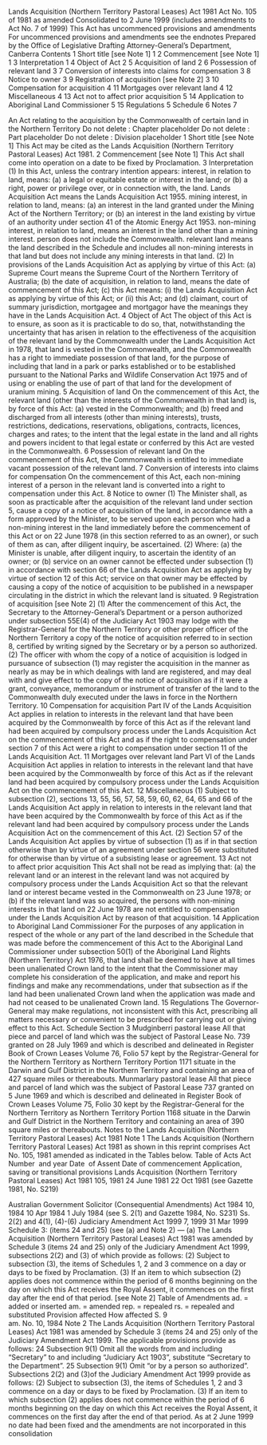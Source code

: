 
Lands Acquisition (Northern Territory Pastoral Leases) Act 1981
Act No. 105 of 1981 as amended
Consolidated to 2 June 1999
(includes amendments to Act No. 7 of 1999)
This Act has uncommenced provisions and amendments For uncommenced provisions and amendments see the endnotes
Prepared by the Office of Legislative Drafting Attorney-General’s Department, Canberra
Contents
1	Short title [see Note 1]	1
2	Commencement [see Note 1]	1
3	Interpretation	1
4	Object of Act	2
5	Acquisition of land	2
6	Possession of relevant land	3
7	Conversion of interests into claims for compensation	3
8	Notice to owner	3
9	Registration of acquisition [see Note 2]	3
10	Compensation for acquisition	4
11	Mortgages over relevant land	4
12	Miscellaneous	4
13	Act not to affect prior acquisition	5
14	Application to Aboriginal Land Commissioner	5
15	Regulations	5
Schedule	6
Notes		7

An Act relating to the acquisition by the Commonwealth of certain land in the Northern Territory
Do not delete : Chapter placeholder
Do not delete : Part placeholder
Do not delete : Division placeholder
1  Short title [see Note 1]
		This Act may be cited as the Lands Acquisition (Northern Territory Pastoral Leases) Act 1981.
2  Commencement [see Note 1]
		This Act shall come into operation on a date to be fixed by Proclamation.
3  Interpretation
	(1)	In this Act, unless the contrary intention appears:
interest, in relation to land, means:
	(a)	a legal or equitable estate or interest in the land; or
	(b)	a right, power or privilege over, or in connection with, the land.
Lands Acquisition Act means the Lands Acquisition Act 1955.
mining interest, in relation to land, means:
	(a)	an interest in the land granted under the Mining Act of the Northern Territory; or
	(b)	an interest in the land existing by virtue of an authority under section 41 of the Atomic Energy Act 1953.
non-mining interest, in relation to land, means an interest in the land other than a mining interest.
person does not include the Commonwealth.
relevant land means the land described in the Schedule and includes all non-mining interests in that land but does not include any mining interests in that land.
	(2)	In provisions of the Lands Acquisition Act as applying by virtue of this Act:
	(a)	Supreme Court means the Supreme Court of the Northern Territory of Australia;
	(b)	the date of acquisition, in relation to land, means the date of commencement of this Act;
	(c)	this Act means:
	(i)	the Lands Acquisition Act as applying by virtue of this Act; or
	(ii)	this Act; and
	(d)	claimant, court of summary jurisdiction, mortgagee and mortgagor have the meanings they have in the Lands Acquisition Act.
4  Object of Act
		The object of this Act is to ensure, as soon as it is practicable to do so, that, notwithstanding the uncertainty that has arisen in relation to the effectiveness of the acquisition of the relevant land by the Commonwealth under the Lands Acquisition Act in 1978, that land is vested in the Commonwealth, and the Commonwealth has a right to immediate possession of that land, for the purpose of including that land in a park or parks established or to be established pursuant to the National Parks and Wildlife Conservation Act 1975 and of using or enabling the use of part of that land for the development of uranium mining.
5  Acquisition of land
		On the commencement of this Act, the relevant land (other than the interests of the Commonwealth in that land) is, by force of this Act:
	(a)	vested in the Commonwealth; and
	(b)	freed and discharged from all interests (other than mining interests), trusts, restrictions, dedications, reservations, obligations, contracts, licences, charges and rates;
to the intent that the legal estate in the land and all rights and powers incident to that legal estate or conferred by this Act are vested in the Commonwealth.
6  Possession of relevant land
		On the commencement of this Act, the Commonwealth is entitled to immediate vacant possession of the relevant land.
7  Conversion of interests into claims for compensation
		On the commencement of this Act, each non-mining interest of a person in the relevant land is converted into a right to compensation under this Act.
8  Notice to owner
	(1)	The Minister shall, as soon as practicable after the acquisition of the relevant land under section 5, cause a copy of a notice of acquisition of the land, in accordance with a form approved by the Minister, to be served upon each person who had a non-mining interest in the land immediately before the commencement of this Act or on 22 June 1978 (in this section referred to as an owner), or such of them as can, after diligent inquiry, be ascertained.
	(2)	Where:
	(a)	the Minister is unable, after diligent inquiry, to ascertain the identity of an owner; or
	(b)	service on an owner cannot be effected under subsection (1) in accordance with section 66 of the Lands Acquisition Act as applying by virtue of section 12 of this Act;
service on that owner may be effected by causing a copy of the notice of acquisition to be published in a newspaper circulating in the district in which the relevant land is situated.
9  Registration of acquisition [see Note 2]
	(1)	After the commencement of this Act, the Secretary to the Attorney-General’s Department or a person authorized under subsection 55E(4) of the Judiciary Act 1903 may lodge with the Registrar-General for the Northern Territory or other proper officer of the Northern Territory a copy of the notice of acquisition referred to in section 8, certified by writing signed by the Secretary or by a person so authorized.
	(2)	The officer with whom the copy of a notice of acquisition is lodged in pursuance of subsection (1) may register the acquisition in the manner as nearly as may be in which dealings with land are registered, and may deal with and give effect to the copy of the notice of acquisition as if it were a grant, conveyance, memorandum or instrument of transfer of the land to the Commonwealth duly executed under the laws in force in the Northern Territory.
10  Compensation for acquisition
		Part IV of the Lands Acquisition Act applies in relation to interests in the relevant land that have been acquired by the Commonwealth by force of this Act as if the relevant land had been acquired by compulsory process under the Lands Acquisition Act on the commencement of this Act and as if the right to compensation under section 7 of this Act were a right to compensation under section 11 of the Lands Acquisition Act.
11  Mortgages over relevant land
		Part VI of the Lands Acquisition Act applies in relation to interests in the relevant land that have been acquired by the Commonwealth by force of this Act as if the relevant land had been acquired by compulsory process under the Lands Acquisition Act on the commencement of this Act.
12  Miscellaneous
	(1)	Subject to subsection (2), sections 13, 55, 56, 57, 58, 59, 60, 62, 64, 65 and 66 of the Lands Acquisition Act apply in relation to interests in the relevant land that have been acquired by the Commonwealth by force of this Act as if the relevant land had been acquired by compulsory process under the Lands Acquisition Act on the commencement of this Act.
	(2)	Section 57 of the Lands Acquisition Act applies by virtue of subsection (1) as if in that section otherwise than by virtue of an agreement under section 56 were substituted for otherwise than by virtue of a subsisting lease or agreement.
13  Act not to affect prior acquisition
		This Act shall not be read as implying that:
	(a)	the relevant land or an interest in the relevant land was not acquired by compulsory process under the Lands Acquisition Act so that the relevant land or interest became vested in the Commonwealth on 23 June 1978; or
	(b)	if the relevant land was so acquired, the persons with non-mining interests in that land on 22 June 1978 are not entitled to compensation under the Lands Acquisition Act by reason of that acquisition.
14  Application to Aboriginal Land Commissioner
		For the purposes of any application in respect of the whole or any part of the land described in the Schedule that was made before the commencement of this Act to the Aboriginal Land Commissioner under subsection 50(1) of the Aboriginal Land Rights (Northern Territory) Act 1976, that land shall be deemed to have at all times been unalienated Crown land to the intent that the Commissioner may complete his consideration of the application, and make and report his findings and make any recommendations, under that subsection as if the land had been unalienated Crown land when the application was made and had not ceased to be unalienated Crown land.
15  Regulations
		The Governor-General may make regulations, not inconsistent with this Act, prescribing all matters necessary or convenient to be prescribed for carrying out or giving effect to this Act.
Schedule
Section 3
Mudginberri pastoral lease
		All that piece and parcel of land which was the subject of Pastoral Lease No. 739 granted on 28 July 1969 and which is described and delineated in Register Book of Crown Leases Volume 76, Folio 57 kept by the Registrar-General for the Northern Territory as Northern Territory Portion 1171 situate in the Darwin and Gulf District in the Northern Territory and containing an area of 427 square miles or thereabouts.
Munmarlary pastoral lease
		All that piece and parcel of land which was the subject of Pastoral Lease 737 granted on 5 June 1969 and which is described and delineated in Register Book of Crown Leases Volume 75, Folio 30 kept by the Registrar-General for the Northern Territory as Northern Territory Portion 1168 situate in the Darwin and Gulf District in the Northern Territory and containing an area of 390 square miles or thereabouts.
Notes to the Lands Acquisition (Northern Territory Pastoral Leases) Act 1981
Note 1
The Lands Acquisition (Northern Territory Pastoral Leases) Act 1981 as shown in this reprint comprises Act No. 105, 1981 amended as indicated in the Tables below.
Table of Acts
Act
Number  and year
Date  of Assent
Date of commencement
Application, saving or transitional provisions
Lands Acquisition (Northern Territory Pastoral Leases) Act 1981
105, 1981
24 June 1981
22 Oct 1981 (see Gazette 1981, No. S219)

Australian Government Solicitor (Consequential Amendments) Act 1984
10, 1984
10 Apr 1984
1 July 1984 (see S. 2(1) and Gazette 1984, No. S231)
Ss. 2(2) and 4(1), (4)-(6)
Judiciary Amendment Act 1999
7, 1999
31 Mar 1999
Schedule 3: (items 24 and 25) (see (a) and Note 2)
—
(a)	The Lands Acquisition (Northern Territory Pastoral Leases) Act 1981 was amended by Schedule 3 (items 24 and 25) only of the Judiciary Amendment Act 1999, subsections 2(2) and (3) of which provide as follows:
	(2)	Subject to subsection (3), the items of Schedules 1, 2 and 3 commence on a day or days to be fixed by Proclamation.
	(3)	If an item to which subsection (2) applies does not commence within the period of 6 months beginning on the day on which this Act receives the Royal Assent, it commences on the first day after the end of that period. [see Note 2]
Table of Amendments
ad. = added or inserted      am. = amended      rep. = repealed      rs. = repealed and substituted
Provision affected
How affected
S. 9	
am. No. 10, 1984
Note 2
The Lands Acquisition (Northern Territory Pastoral Leases) Act 1981 was amended by Schedule 3 (items 24 and 25) only of the Judiciary Amendment Act 1999. The applicable provisions provide as follows: 
24  Subsection 9(1)
		Omit all the words from and including “Secretary” to and including “Judiciary Act 1903”, substitute “Secretary to the Department”.
25  Subsection 9(1)
		Omit “or by a person so authorized”.
Subsections 2(2) and (3)of the Judiciary Amendment Act 1999 provide as follows:
	(2)	Subject to subsection (3), the items of Schedules 1, 2 and 3 commence on a day or days to be fixed by Proclamation.
	(3)	If an item to which subsection (2) applies does not commence within the period of 6 months beginning on the day on which this Act receives the Royal Assent, it commences on the first day after the end of that period.
As at 2 June 1999 no date had been fixed and the amendments are not incorporated in this consolidation
